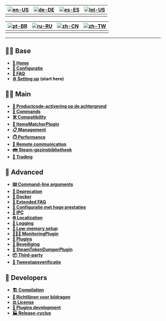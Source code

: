 | [![en-US](https://raw.githubusercontent.com/JustArchiNET/ArchiSteamFarm/refs/heads/main/resources/flags/en-US.png)](https://github.com/JustArchiNET/ArchiSteamFarm/wiki/Home) | [![de-DE](https://raw.githubusercontent.com/JustArchiNET/ArchiSteamFarm/refs/heads/main/resources/flags/de-DE.png)](https://github.com/JustArchiNET/ArchiSteamFarm/wiki/Home-de-DE) | [![es-ES](https://raw.githubusercontent.com/JustArchiNET/ArchiSteamFarm/refs/heads/main/resources/flags/es-ES.png)](https://github.com/JustArchiNET/ArchiSteamFarm/wiki/Home-es-ES) | [![lol-US](https://raw.githubusercontent.com/JustArchiNET/ArchiSteamFarm/refs/heads/main/resources/flags/lol-US.png)](https://github.com/JustArchiNET/ArchiSteamFarm/wiki/Home-lol-US) |
| ----------------------------------------------------------------------------------------------------------------------------------------------------------------------------- | ----------------------------------------------------------------------------------------------------------------------------------------------------------------------------------- | ----------------------------------------------------------------------------------------------------------------------------------------------------------------------------------- | -------------------------------------------------------------------------------------------------------------------------------------------------------------------------------------- |
|                                                                                                                                                                               |                                                                                                                                                                                     |                                                                                                                                                                                     |                                                                                                                                                                                        |

| [![pt-BR](https://raw.githubusercontent.com/JustArchiNET/ArchiSteamFarm/refs/heads/main/resources/flags/pt-BR.png)](https://github.com/JustArchiNET/ArchiSteamFarm/wiki/Home-pt-BR) | [![ru-RU](https://raw.githubusercontent.com/JustArchiNET/ArchiSteamFarm/refs/heads/main/resources/flags/ru-RU.png)](https://github.com/JustArchiNET/ArchiSteamFarm/wiki/Home-ru-RU) | [![zh-CN](https://raw.githubusercontent.com/JustArchiNET/ArchiSteamFarm/refs/heads/main/resources/flags/zh-CN.png)](https://github.com/JustArchiNET/ArchiSteamFarm/wiki/Home-zh-CN) | [![zh-TW](https://raw.githubusercontent.com/JustArchiNET/ArchiSteamFarm/refs/heads/main/resources/flags/zh-TW.png)](https://github.com/JustArchiNET/ArchiSteamFarm/wiki/Home-zh-TW) |
| ----------------------------------------------------------------------------------------------------------------------------------------------------------------------------------- | ----------------------------------------------------------------------------------------------------------------------------------------------------------------------------------- | ----------------------------------------------------------------------------------------------------------------------------------------------------------------------------------- | ----------------------------------------------------------------------------------------------------------------------------------------------------------------------------------- |
|                                                                                                                                                                                     |                                                                                                                                                                                     |                                                                                                                                                                                     |                                                                                                                                                                                     |

***

## 👨‍🏫 Base

* **[🏡 Home](https://github.com/JustArchiNET/ArchiSteamFarm/wiki/Home)**
* **[🔧 Configuratie](https://github.com/JustArchiNET/ArchiSteamFarm/wiki/Configuration)**
* **[💬 FAQ](https://github.com/JustArchiNET/ArchiSteamFarm/wiki/FAQ)**
* **[⚙️ Setting up](https://github.com/JustArchiNET/ArchiSteamFarm/wiki/Setting-up)** **(start here)**


## 👨‍🎓️ Main

* **[👥 Productcode-activering op de achtergrond](https://github.com/JustArchiNET/ArchiSteamFarm/wiki/Background-games-redeemer)**
* **[📢 Commands](https://github.com/JustArchiNET/ArchiSteamFarm/wiki/Commands)**
* **[🛠️ Compatibility](https://github.com/JustArchiNET/ArchiSteamFarm/wiki/Compatibility)**
* **[🧩 ItemsMatcherPlugin](https://github.com/JustArchiNET/ArchiSteamFarm/wiki/ItemsMatcherPlugin)**
* **[📋 Management](https://github.com/JustArchiNET/ArchiSteamFarm/wiki/Management)**
* **[⏱️ Performance](https://github.com/JustArchiNET/ArchiSteamFarm/wiki/Performance)**
* **[📡 Remote communication](https://github.com/JustArchiNET/ArchiSteamFarm/wiki/Remote-communication)**
* **[👪 Steam-gezinsbibliotheek](https://github.com/JustArchiNET/ArchiSteamFarm/wiki/Steam-Family-Sharing)**
* **[🔄 Trading](https://github.com/JustArchiNET/ArchiSteamFarm/wiki/Trading)**


## 🧙 Advanced

* **[⌨️ Command-line arguments](https://github.com/JustArchiNET/ArchiSteamFarm/wiki/Command-line-arguments)**
* **[🚧 Deprecation](https://github.com/JustArchiNET/ArchiSteamFarm/wiki/Deprecation)**
* **[🐳 Docker](https://github.com/JustArchiNET/ArchiSteamFarm/wiki/Docker)**
* **[🤔 Extended FAQ](https://github.com/JustArchiNET/ArchiSteamFarm/wiki/Extended-FAQ)**
* **[🚀 Configuratie met hoge prestaties](https://github.com/JustArchiNET/ArchiSteamFarm/wiki/High-performance-setup)**
* **[🔗 IPC](https://github.com/JustArchiNET/ArchiSteamFarm/wiki/IPC)**
* **[🌐 Localization](https://github.com/JustArchiNET/ArchiSteamFarm/wiki/Localization)**
* **[📝 Logging](https://github.com/JustArchiNET/ArchiSteamFarm/wiki/Logging)**
* **[💾 Low-memory setup](https://github.com/JustArchiNET/ArchiSteamFarm/wiki/Low-memory-setup)**
* **[🕵🏼‍♂️ MonitoringPlugin](https://github.com/JustArchiNET/ArchiSteamFarm/wiki/MonitoringPlugin)**
* **[🔌 Plugins](https://github.com/JustArchiNET/ArchiSteamFarm/wiki/Plugins)**
* **[🔐 Beveiliging](https://github.com/JustArchiNET/ArchiSteamFarm/wiki/Security)**
* **[🧩 SteamTokenDumperPlugin](https://github.com/JustArchiNET/ArchiSteamFarm/wiki/SteamTokenDumperPlugin)**
* **[📦 Third-party](https://github.com/JustArchiNET/ArchiSteamFarm/wiki/Third-party)**
* **[📵 Tweestapsverificatie](https://github.com/JustArchiNET/ArchiSteamFarm/wiki/Two-factor-authentication)**


## 👷 Developers

* **[🏗️ Compilation](https://github.com/JustArchiNET/ArchiSteamFarm/wiki/Compilation)**
* **[🤝 Richtlijnen voor bijdragen](https://github.com/JustArchiNET/ArchiSteamFarm/blob/main/.github/CONTRIBUTING.md)**
* **[⚖️ License](https://github.com/JustArchiNET/ArchiSteamFarm/wiki/License)**
* **[🥷 Plugins development](https://github.com/JustArchiNET/ArchiSteamFarm/wiki/Plugins-development)**
* **[🏭 Release-cyclus](https://github.com/JustArchiNET/ArchiSteamFarm/wiki/Release-cycle)**